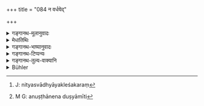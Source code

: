 +++
title = "084 न वर्धयेद्"

+++

<details><summary>गङ्गानथ-मूलानुवादः</summary>

One should not prolong the days of impurity; nor should he interrupt the rites performed in the fires; because he who performs those rites, even if he be a Sapiṇḍa, would never he impure.—(83).
</details>

<details><summary>मेधातिथिः</summary>

यस्यैषा बुद्धिः- "य उक्तास् त्र्यहादयः कल्पास् तुल्यं दशाहेन विकल्प्यन्ते, न वृत्तादिव्यवस्थयेति, ततश् चिरतरकालम् अन्यस्य संभवे किम् इत्य् एकाहपक्षं नित्यस्वाध्यायाक्लेशकरं[^१९२] प्रतिपत्स्ये, दशाहम् अपाश्रयामि निष्कर्मसुखम् आसिष्ये" इति — तं प्रति सौहार्द्देन सा व्यवस्था स्पष्टीक्रियते । नैते तुल्या अपि तु व्यवस्थिता एव । व्यवस्था च प्राग् दर्शिता । अन्यथा यस्याशौचकालो विहितस् तस्य ततः कालावधिकस्य कुतो वृद्धिप्राप्तिः, येनैवम् अर्थ्वत् स्यात् । विस्पष्टार्थत्वे को दोषः ।


[^१९२]:
     J: nityasvādhyāyakleśakaraṃ

- <u>अन्ये त्व्</u> आहुर् अतीतेष्व् अप्य् अहःसु यावत् स्नानादिक्रिया न कृता तावन् नैव शुद्धिः । "विप्रः शुध्यत्य् अपः" (म्ध् ५.९८) इत्यादि वक्ष्यति । तत्राशुचित्वाद् अननुष्ठानेन न दुष्यामीति[^१९३] स्नानादिषु शुद्धये न प्रवर्तते । तत्रैवम् उच्यते "**न वर्धयेत्**" नातीतेष्व् अहःसु बाह्याशौचे विलम्बितव्यम् । 


[^१९३]:
     M G: anuṣṭhānena duṣyāmīti

- ये त्व् अहःशब्दो दशमस्याह्नो या रात्रिस् तस्याम् आशौचं न भवतीति, ते न सम्यङ् मन्यत इत्य् उक्तम् । तथा च गौतमः आशौचमध्य आशौचान्तर उत्पन्ने तच्छेषेण शुद्धिः इत्य् उक्त्वा (ग्ध् १४.६), एकस्यां रात्रौ शेषायां तयैव शुद्धिं मन्यमान आह "रात्रिशेषे द्वाभ्याम्" (ग्ध् १४.७) इति ।

- **प्रत्यूहेन् नाग्निषू क्रियाः** । अशुचित्वात् सर्वश्रौतस्मार्तक्रियानिवृत्तौ प्राप्तायाम् इदम् उच्यते । अग्निषु याः क्रियाः सायंहोमाद्यास् ता न प्रत्यूहेन् न प्रत्यस्येत् । प्रत्यूहो निर्हास अननुष्ठानम् । न च स्वयं कुर्याद् यत आह **न च तत्कर्म कुर्वाणः सनाभ्यो ऽपीति** । सनाभ्यो ऽपि नाशुचिः स्यात् किं पुनर् अन्यः । तथा गृह्यम्- "नित्यानि निवर्तेरन् वैतानवर्जं शालाग्नौ चैके" इत्य् उक्त्वा आह "अन्य एतानि कुर्युः" (पार्ग् ३.१०३२–३४) इति । न च यद् अग्न्याधानं होममात्रम् एव क्रियते, किं तर्हि साङ्गप्रयोगः, तत्रैव कर्तुर् नरस्य संभवात् प्रधानहोमस्य तु द्रव्यत्यागरूपत्वात् स्वयंकर्तृतैव । अतो होमवैश्वदेवदर्शपूर्णमासाद्या निवर्तन्ते । अन्येषां तु जपसंध्योपासनादीनां निवृत्तिर् न दर्शिता । तानि च नित्यानि । अतो अन्येषाम् एवाभ्यनुज्ञानं यतः स्मृत्यन्तरे प्रतिषिद्धम्- "होमः स्वाध्यायश् च निवर्तते" (विपु ३.१३.१८) इति । अतो नित्यकांयभेदेन व्यवस्था । काम्यं तु नैव कर्तव्यम् अशुचित्वाद् अधिकारापगमात् ।

- <u>ननु</u> च नित्येष्व् अपि नैवाशुचेर् अधिकारः । 

- <u>न च</u> शौचम् अङ्गम् । यदि विगुणं नित्यम् अनुष्ठीयते, न काम्यम् इत्य् उच्यते । 

- <u>अथास्माद्</u> वचनाद् भवति ।

- <u>मैवम्</u> । इह यद् अपि मानं तद् अस्यान्य एतानि कुर्युर् इति परकर्तृत्वम् अभ्यनुज्ञायते । तच् च विगुणत्वान् नित्येषूपपद्यते न काम्येषु । 

- वैश्वदेवे तु विवदन्ते । स्मृत्यन्तरं चोदाहरन्ति ।

- होमं तत्र न कुर्वीत शुष्कधान्यफलैर् अपि ।

- एवं यज्ञविधानं तु न कुर्यान् मृत्युजन्मनोः ॥

अतः संध्याहोमौ दर्शपूर्णमासौ सांवत्सरिकं चाश्वयुज्यादि कर्तव्यम् । उपाकरणं तु नक्षत्राश्रयम् एव, न पौर्णमास्याश्रयम् ॥ ५.८३ ॥
</details>

<details><summary>गङ्गानथ-भाष्यानुवादः</summary>

Some people may entertain the following notion:—“The various alternatives that have been laid down regarding the period of impurity extending to three days, *&c*., all stand on an equal footing with the alternative of ‘ten days,’ and their adoption is not regulated by considerations of character and study, etc.; so that the observing of the longer period being open to me, why should I have recourse to the alternative of ‘one day’, which would entail the trouble of resuming my studies sooner? I shall have recourse to the alternative of ‘ten days’, and shall enjoy the pleasure of having nothing to do for a longer period.”

It is for the benefit of such a person that the author, moved by sympathy, makes it clear that the optional alternatives are regulated by other considerations; and that they do not all stand on the same footing. In what way they are regulated has been already shown by us.

If this be not the meaning of the present advice, and if it mean something else,—what possibility would there be of any prolongation of the period that has been specifically fixed for each individual? And it is only with such a possibility that there could be room for the advice contained in the present verse. What harm could there be in the author making still clearer what he has already said before (regarding the regulation of the optional alternatives)?

Some people hold that—even after the prescribed number of days have elapsed, purification is not accomplished until bathing and other rites have been performed; as it is going to be asserted that ‘the *Brāhmaṇa* becomes pure after touching water, etc.’ (Verse 98); and some one may think that so long as he remains impure he would not incur any sin by the omission of religious duties, and hence he may not proceed to take the bath or other rites;—and it is in view of such cases that we have the injunction that ‘*one should not prolong the days of impurity*,’—the meaning being that the stipulated days having elapsed, one should not delay the external purifications.

As regards the assertion that—“the use of the term *day* implies that there is no impurity on the *night* of the tenth day,”—it has already been pointed out that this view is not correct. Says Gautama (14.6)—‘If during one impurity another source of impurity should arise, there is purification after the remainder of the former’; and having said this, he thought that people might be led to think that if the second impurity should arise about the end of the last night, there would be purification after that night, and in order to guard against this he has added—‘if it happens about the end of the night, then after two nights’ (14.7) \[From which it is dear that the lost *night* also falls within the period of impurity\].

‘*Nor should he interrupt the rites performed in the fires*.’—This is said in view of the fact by reason of impurity all the rites prescribed in the *Śruti* and the *Smṛti* become precluded. The meaning is that the rites that are performed in the fires,—such as the Evening-libation and the rest—should not be *interrupted*,—*i.e*., shall not be omitted. ‘*Interruption*’ means *omission, non-per* *formance*.

But this does not mean that the impure man should himself perform the rites; since it is added—‘*he who performs the rites*, *even if he be a Sapiṇḍa, would never be impure*’; which means that ‘even a Sapiṇḍa-relation would not be impure, to say nothing of other persons’; says the *Gṛhyasūtra* also—‘They should perform in the house-fire the obligatory rites, with the exception of the *Vaitāna* -rite’; and then—‘others would perform these.’ This does not refer to the mere offering of libations that is done in connection with the setting up of the fires, but to the performance of the rite in all its details; since it is only for these that the employment of other agents is possible, since the principal libation itself, which consists in offering certain substances, can be offered by the householder himself. Hence the rites that are precluded (daring impurity) are those of the
*Vaiśvadeva-offering* and the *Darśa-Pūrṇamāsa* and other sacrifices. Of
other nets, such as the telling of beads, the saying of Twilight Prayers and so forth,—the preclusion of these has nowhere been indicated; and all these are obligatory. Hence what the present taxt does is to permit the performance of other acts; specially as another *Smṛti* text has prohibited such acts as ‘the offering of libations and Vedic study.’ Thus then, the distinction (as to what acts are precluded and what not) is based upon the obligatory or voluntary character of the acts themselves; specially as the voluntary act tending to the accomplishment of desired ends should never be done, since impurity deprives the man of the title to perform all such acts.

“But the impure man cannot be entitled to the performance of the obligatory acts either.”

As a matter of fact, *purity* does not constitute an essential factor in the rites; and though an obligatory act may be done even in a slightly deficient form (due to the lack of *purity*, for instance), such is not permissible in the case of voluntary acts done with a view to definite ends. It might be argued that they also might be performed, on the strength of the present text itself. But this would not be right; for all that the present text permits is getting certain rites performed by proxy; and as this in itself would be a deficiency, it would be admissible in the case of the obligatory rites only, and not in that of voluntary ones.

With regard to the *Vaiśvadeva* offering however, there is a difference of opinion. Some people quote the following *Smṛti* -text—‘At a birth or a death, one shall not pour libations into fire, even with dry grains or fruits, nor should he perform any sacrificial rites.’

From all this it follows that one should offer the following the Twilight-libations, the *Dūrśa-Purṇamāsa* sacrifices, the Annual
*Śrāddha*, the *Śrāddha* offered in the month of Āśvina and so forth. As
for the Upākarma, its performance depends upon the lunar asterism and it need not be done on the full-moon-day.—(83.)
</details>

<details><summary>गङ्गानथ-टिप्पन्यः</summary>

(Verse 84 of others.)

‘*Pratyūhenṅāgniṣu kriyāḥ*’—Medhātithi has been misrepresented here, not
only by Buhler, but by Kullūka also. There is nothing in Medhātithi to
show that *Sandhyopāsana* should be omitted for ten days. Nor is there
any difference in the interpretation of Medhātithi and that of Kullūka
and others. (See *Translation*.)

‘*Sanābhayaḥ*’—‘*Sapiṇḍa*’ (Govindarāja, Kullūka, Nārāyaṇa and
Rāghavānanda);—‘*Sahodara*’, ‘uterine brother’ (Nandana).

This verse is quoted in *Aparārka* (p. 891), which adds the following
notes:—With a view to remaining idle, without having to perform his
religious duties, one should not prolong the days of impurity; nor
should he abandon those necessary acts that are prescribed to be
performed in the *śrauta* fires,—*e.g*., the Agnihotra offerings; the
meaning is that all those should be done even during the days of
impurity;—the second half is added in anticipation of the objection that
“in view of the rule whereby *impure* men are not entitled to the
performance of religious acts, it would be right to abandon the acts
during the period of impurity.” What is meant is that it is quite true
that the *impure* m an should not perform religious acts; but on the
strength of the special texts (like the present one) hearing upon
certain Well defined acts, one would be justified in concluding that he
is *not* ‘impure’, so far as the performance of these acts is
concerned.—The use of *Atmanepada* form ‘*kurvāṇaḥ*’ makes it clear that
the actual *performer* of the religions acts is *not impure*—even though
the person dead or born be a very near relation of his,—in fact he is
quite pure. Inasmuch as this absence of impurity refers to the
*performer* himself, it follows that so far as officiating at the
performance of other persons is concerned, the near relations of the
dead or the born must be regarded as *impure* and unqualified.

It is quoted in *Mitākṣarā* (on 3.17), in support of the view that there
is no impurity regarding the performance of those religious acts that
are compulsory, the voluntary ones, however, which are done for the
purpose of gaining reward, should not be performed during impurity;—and
it adds that since the text specifically mentions the acts done ‘in the
fires’, it follows that the ‘five great sacrifices,’ which are not done
in *fire*, should cease during impurity.

It is quoted in *Smṛtitattva* (II, p. 254) as affording justification
for the coalescing of ‘impurities’ due to more than one cause;—in
*Hāralatā* (pp. 7 and 25), which notes that the expression ‘*tat karma*’
implies that the impurity means incapacity to perform such acts as
Fire-kindling, gifts, Homa and so forth, and adds the following
notes:—‘*aghāhāni*’, days of impurity, those should not be prolonged by
the Agnihotrin, for whom its curtailment is justified by distinct texts;
and he should never observe the full period of ten days,—even dining the
curtailed period, he should not entirely stop the offerings into the
Fires, he should have this done through Brāhmaṇas belonging to other
*gotras* and hence not suffering from the same disabilities,—and the
reason for this lies in the fact that in the performance of the said
acts of disablity does not attach even to the *Sapiṇḍa*,—what to say of
persons of other *gotras*?

It is quoted also in *Gadādharapaddhati* (Kāla, p. 278), which explains
‘*sanābhayaḥ*’ as *Sapiṇḍa*,—‘*tatkarma*’ as *officiating as a
priest*,—the disability due to impurity does hot attach to him, if no
person of other *gotras* is available for the work,—such is the
implication of the particle ‘*api*’.
</details>

<details><summary>गङ्गानथ-तुल्य-वाक्यानि</summary>

*Yājñavalkya* (3.17).—‘One should continue to perform all the
fire-worship, as also all those acts that are enjoined in the Veda.’

*Vyāghrapāt* (Aparārka, p. 892).—‘During the period of impurity one
should stop all *smārta* rites; but for the purpose of *śrauta* rites,
one becomes pure immediately, by bathing.’

*Pāraskara Gṛhyasūtra* (3.13.31-34).—‘During the period of impurity, one
should not carry on Vedic study one should intermit the daily rites,
with the exception of those performed with the help of the *śrauta*
fire, or with that of the domestic fire, according to some:—others
should perform those for him.’

*Jābāla* (Aparārka, p. 892).—‘During the impurity due to birth and
death, there is no intermission of rites performed in the *śrauta* fire;
as regards the domestic fire, libations into it should be poured by
persons belonging to another *gotra*.’

*Bṛhaspati* (Do.).—‘During impurity due to birth or to death, one shall
not abandon the fire-offerings, he shall have them offered by others.’

*Jātūkarṇya* (Do.).—‘During an impurity, *Piṇḍayajña, Caru-Yajña*, and
*Homa*, should be got done by a person not belonging to the same
*gotra*.’

*Saṃvarta*, (Do.).—‘The Homa-offerings should, during impurity, be made
with dry grains or fruits; but the performance of the five Great
Sacrifices should be intermitted. For ten days, the Brāhmaṇa shall
desist from the *Vaiśvadeva* offering.’

*Viṣṇupurāṇa* (Do.).—‘O king, the offering of the twilight-prayers
should he done at all times, except during impurity.’

*Paiṭhīnasi* (Do.).—‘During impurity, one shall only offer water with
the *Sāvitrī* and meditating upon the sun, offer his obeisance.’

*Pulastya* (Do. p. 893).—‘The twilight-prayers, the Iṣṭi, the *Caru* and
*Homa* one should perform all through life; even during impurity one
shall not omit these During impurity due to death or birth, one should
not omit the twilight prayers; the Brāhmaṇa shall repeat the *mantras*
only mentally—even so omitting the Breath-suspension.’
</details>

<details><summary>Bühler</summary>

084	Let him not (unnecessarily) lengthen the period of impurity, nor interrupt the rites to be performed with the sacred fires; for he who performs that (Agnihotra) rite will not be impure, though (he be) a (Sapinda) relative.
</details>
